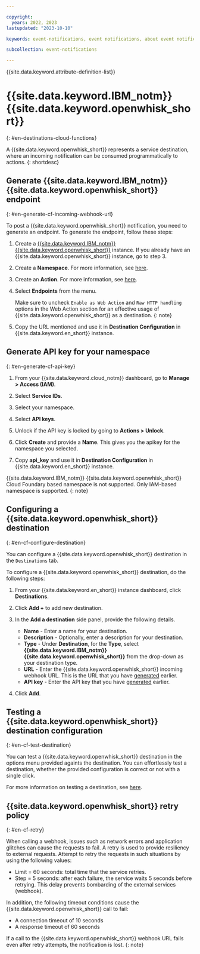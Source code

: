 ```yaml
---

copyright:
  years: 2022, 2023
lastupdated: "2023-10-10"

keywords: event-notifications, event notifications, about event notifications, destinations, IBM Cloud Functions, cloud functions

subcollection: event-notifications

---
```


{{site.data.keyword.attribute-definition-list}}

# {{site.data.keyword.IBM_notm}} {{site.data.keyword.openwhisk_short}}
{: #en-destinations-cloud-functions}

A {{site.data.keyword.openwhisk_short}} represents a service destination, where an incoming notification can be consumed programmatically to actions.
{: shortdesc}

## Generate {{site.data.keyword.IBM_notm}} {{site.data.keyword.openwhisk_short}} endpoint
{: #en-generate-cf-incoming-webhook-url}

To post a {{site.data.keyword.openwhisk_short}} notification, you need to generate an endpoint. To generate the endpoint, follow these steps:

1. Create a [{{site.data.keyword.IBM_notm}} {{site.data.keyword.openwhisk_short}}](https://{DomainName}/functions/create) instance. If you already have an {{site.data.keyword.openwhisk_short}} instance, go to step 3.

1. Create a **Namespace**. For more information, see [here](https://{DomainName}/docs/openwhisk?topic=openwhisk-namespaces#create_iam_namespace).

1. Create an **Action**. For more information, see [here](https://{DomainName}/docs/openwhisk?topic=openwhisk-actions).

1. Select **Endpoints** from the menu.

   Make sure to uncheck `Enable as Web Action` and `Raw HTTP handling` options in the Web Action section for an effective usage of {{site.data.keyword.openwhisk_short}} as a destination.
   {: note}

1. Copy the URL mentioned and use it in **Destination Configuration** in {{site.data.keyword.en_short}} instance.

## Generate API key for your namespace
{: #en-generate-cf-api-key}

1. From your {{site.data.keyword.cloud_notm}} dashboard, go to **Manage > Access (IAM)**.

1. Select **Service IDs**.

1. Select your namespace.

1. Select **API keys**.

1. Unlock if the API key is locked by going to **Actions > Unlock**.

1. Click **Create** and provide a **Name**. This gives you the apikey for the namespace you selected.

1. Copy **api_key** and use it in **Destination Configuration** in {{site.data.keyword.en_short}} instance.

{{site.data.keyword.IBM_notm}} {{site.data.keyword.openwhisk_short}} Cloud Foundary based namespace is not supported. Only IAM-based namespace is supported.
{: note}

## Configuring a {{site.data.keyword.openwhisk_short}} destination
{: #en-cf-configure-destination}

You can configure a {{site.data.keyword.openwhisk_short}} destination in the `Destinations` tab.

To configure a {{site.data.keyword.openwhisk_short}} destination, do the following steps:

1. From your {{site.data.keyword.en_short}} instance dashboard, click **Destinations**.

1. Click **Add +** to add new destination.

1. In the **Add a destination** side panel, provide the following details.

   - **Name** - Enter a name for your destination.
   - **Description** - Optionally, enter a description for your destination.
   - **Type** - Under **Destination**, for the **Type**, select **{{site.data.keyword.IBM_notm}} {{site.data.keyword.openwhisk_short}}** from the drop-down as your destination type.
   - **URL** - Enter the {{site.data.keyword.openwhisk_short}} incoming webhook URL. This is the URL that you have [generated](#en-generate-cf-incoming-webhook-url) earlier.
   - **API key** - Enter the API key that you have [generated](#en-generate-cf-api-key) earlier.

1. Click **Add**.

## Testing a {{site.data.keyword.openwhisk_short}} destination configuration
{: #en-cf-test-destination}

You can test a {{site.data.keyword.openwhisk_short}} destination in the options menu provided againts the destination. You can effortlessly test a destination, whether the provided configuration is correct or not with a single click.

For more information on testing a destination, see [here](/docs/event-notifications?topic=event-notifications-en-test-destination).

## {{site.data.keyword.openwhisk_short}} retry policy
{: #en-cf-retry}

When calling a webhook, issues such as network errors and application glitches can cause the requests to fail. A retry is used to provide resiliency to external requests. Attempt to retry the requests in such situations by using the following values:

- Limit = 60 seconds: total time that the service retries.
- Step = 5 seconds: after each failure, the service waits 5 seconds before retrying. This delay prevents bombarding of the external services (webhook).

In addition, the following timeout conditions cause the {{site.data.keyword.openwhisk_short}} call to fail:

- A connection timeout of 10 seconds
- A response timeout of 60 seconds

If a call to the {{site.data.keyword.openwhisk_short}} webhook URL fails even after retry attempts, the notification is lost.
{: note}

